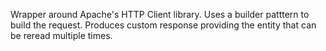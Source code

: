 
Wrapper around Apache's HTTP Client library.
Uses a builder patttern to build the request.
Produces custom response providing the entity
that can be reread multiple times.
